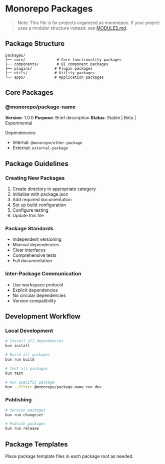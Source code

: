 # Monorepo Packages

> Note: This file is for projects organized as monorepos. If your project uses a modular structure instead, see [MODULES.md](./MODULES.md).

## Package Structure

```
packages/
├── core/              # Core functionality packages
├── components/        # UI component packages
├── plugins/          # Plugin packages
├── utils/            # Utility packages
└── apps/             # Application packages
```

## Core Packages

### @monorepo/package-name
**Version**: 1.0.0
**Purpose**: Brief description
**Status**: Stable | Beta | Experimental

Dependencies:
- Internal: `@monorepo/other-package`
- External: `external-package`

## Package Guidelines

### Creating New Packages
1. Create directory in appropriate category
2. Initialize with package.json
3. Add required documentation
4. Set up build configuration
5. Configure testing
6. Update this file

### Package Standards
- Independent versioning
- Minimal dependencies
- Clear interfaces
- Comprehensive tests
- Full documentation

### Inter-Package Communication
- Use workspace protocol
- Explicit dependencies
- No circular dependencies
- Version compatibility

## Development Workflow

### Local Development
```bash
# Install all dependencies
bun install

# Build all packages
bun run build

# Test all packages
bun test

# Run specific package
bun --filter @monorepo/package-name run dev
```

### Publishing
```bash
# Version packages
bun run changeset

# Publish packages
bun run release
```

## Package Templates

Place package template files in each package root as needed.